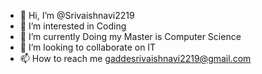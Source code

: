 - 👋 Hi, I’m @Srivaishnavi2219
- 👀 I’m interested in Coding
- 🌱 I’m currently Doing my Master is Computer Science
- 💞️ I’m looking to collaborate on IT
- 📫 How to reach me gaddesrivaishnavi2219@gmail.com
  

<!---
Srivaishnavi2219/Srivaishnavi2219 is a ✨ special ✨ repository because its `README.md` (this file) appears on your GitHub profile.
You can click the Preview link to take a look at your changes.
--->
